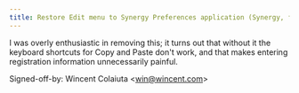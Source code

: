 ```yaml
---
title: Restore Edit menu to Synergy Preferences application (Synergy, ffaa428)
---
```


I was overly enthusiastic in removing this; it turns out that without it the keyboard shortcuts for Copy and Paste don't work, and that makes entering registration information unnecessarily painful.

Signed-off-by: Wincent Colaiuta &lt;win@wincent.com&gt;
